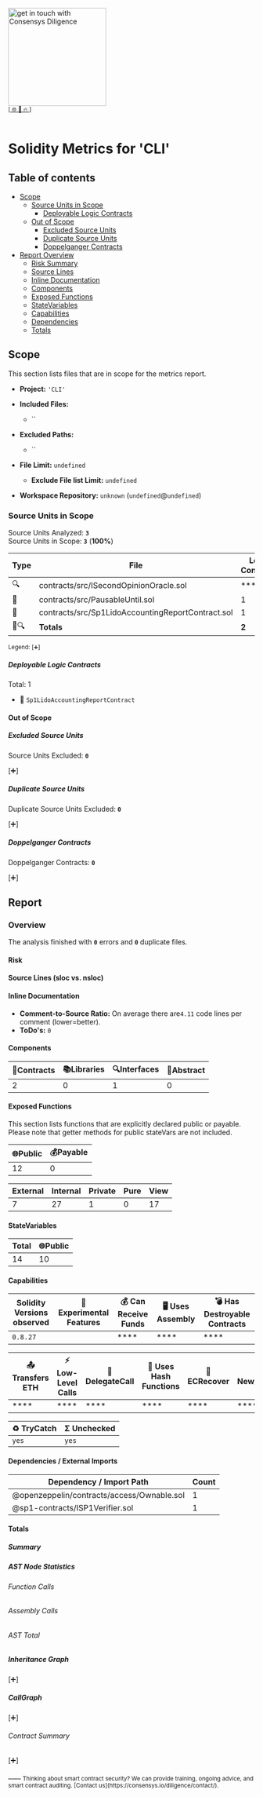 
[<img width="200" alt="get in touch with Consensys Diligence" src="https://user-images.githubusercontent.com/2865694/56826101-91dcf380-685b-11e9-937c-af49c2510aa0.png">](https://consensys.io/diligence)<br/>
<sup>
[[  🌐  ](https://consensys.io/diligence)  [  📩  ](mailto:diligence@consensys.net)  [  🔥  ](https://consensys.io/diligence/tools/)]
</sup><br/><br/>



# Solidity Metrics for 'CLI'

## Table of contents

- [Scope](#t-scope)
    - [Source Units in Scope](#t-source-Units-in-Scope)
        - [Deployable Logic Contracts](#t-deployable-contracts)
    - [Out of Scope](#t-out-of-scope)
        - [Excluded Source Units](#t-out-of-scope-excluded-source-units)
        - [Duplicate Source Units](#t-out-of-scope-duplicate-source-units)
        - [Doppelganger Contracts](#t-out-of-scope-doppelganger-contracts)
- [Report Overview](#t-report)
    - [Risk Summary](#t-risk)
    - [Source Lines](#t-source-lines)
    - [Inline Documentation](#t-inline-documentation)
    - [Components](#t-components)
    - [Exposed Functions](#t-exposed-functions)
    - [StateVariables](#t-statevariables)
    - [Capabilities](#t-capabilities)
    - [Dependencies](#t-package-imports)
    - [Totals](#t-totals)

## <span id=t-scope>Scope</span>

This section lists files that are in scope for the metrics report. 

- **Project:** `'CLI'`
- **Included Files:** 
    - ``
- **Excluded Paths:** 
    - ``
- **File Limit:** `undefined`
    - **Exclude File list Limit:** `undefined`

- **Workspace Repository:** `unknown` (`undefined`@`undefined`)

### <span id=t-source-Units-in-Scope>Source Units in Scope</span>

Source Units Analyzed: **`3`**<br>
Source Units in Scope: **`3`** (**100%**)

| Type | File   | Logic Contracts | Interfaces | Lines | nLines | nSLOC | Comment Lines | Complex. Score | Capabilities |
| ---- | ------ | --------------- | ---------- | ----- | ------ | ----- | ------------- | -------------- | ------------ | 
| 🔍 | contracts/src/ISecondOpinionOracle.sol | **** | 1 | 16 | 6 | 3 | 2 | 3 | **** |
| 📝 | contracts/src/PausableUntil.sol | 1 | **** | 102 | 102 | 72 | 14 | 32 | **** |
| 📝 | contracts/src/Sp1LidoAccountingReportContract.sol | 1 | **** | 391 | 372 | 245 | 69 | 119 | **<abbr title='TryCatch Blocks'>♻️</abbr><abbr title='Unchecked Blocks'>Σ</abbr>** |
| 📝🔍 | **Totals** | **2** | **1** | **509**  | **480** | **320** | **85** | **154** | **<abbr title='TryCatch Blocks'>♻️</abbr><abbr title='Unchecked Blocks'>Σ</abbr>** |

<sub>
Legend: <a onclick="toggleVisibility('table-legend', this)">[➕]</a>
<div id="table-legend" style="display:none">

<ul>
<li> <b>Lines</b>: total lines of the source unit </li>
<li> <b>nLines</b>: normalized lines of the source unit (e.g. normalizes functions spanning multiple lines) </li>
<li> <b>nSLOC</b>: normalized source lines of code (only source-code lines; no comments, no blank lines) </li>
<li> <b>Comment Lines</b>: lines containing single or block comments </li>
<li> <b>Complexity Score</b>: a custom complexity score derived from code statements that are known to introduce code complexity (branches, loops, calls, external interfaces, ...) </li>
</ul>

</div>
</sub>


##### <span id=t-deployable-contracts>Deployable Logic Contracts</span>
Total: 1
* 📝 `Sp1LidoAccountingReportContract`



#### <span id=t-out-of-scope>Out of Scope</span>

##### <span id=t-out-of-scope-excluded-source-units>Excluded Source Units</span>

Source Units Excluded: **`0`**

<a onclick="toggleVisibility('excluded-files', this)">[➕]</a>
<div id="excluded-files" style="display:none">
| File   |
| ------ |
| None |

</div>


##### <span id=t-out-of-scope-duplicate-source-units>Duplicate Source Units</span>

Duplicate Source Units Excluded: **`0`** 

<a onclick="toggleVisibility('duplicate-files', this)">[➕]</a>
<div id="duplicate-files" style="display:none">
| File   |
| ------ |
| None |

</div>

##### <span id=t-out-of-scope-doppelganger-contracts>Doppelganger Contracts</span>

Doppelganger Contracts: **`0`** 

<a onclick="toggleVisibility('doppelganger-contracts', this)">[➕]</a>
<div id="doppelganger-contracts" style="display:none">
| File   | Contract | Doppelganger | 
| ------ | -------- | ------------ |


</div>


## <span id=t-report>Report</span>

### Overview

The analysis finished with **`0`** errors and **`0`** duplicate files.





#### <span id=t-risk>Risk</span>

<div class="wrapper" style="max-width: 512px; margin: auto">
			<canvas id="chart-risk-summary"></canvas>
</div>

#### <span id=t-source-lines>Source Lines (sloc vs. nsloc)</span>

<div class="wrapper" style="max-width: 512px; margin: auto">
    <canvas id="chart-nsloc-total"></canvas>
</div>

#### <span id=t-inline-documentation>Inline Documentation</span>

- **Comment-to-Source Ratio:** On average there are`4.11` code lines per comment (lower=better).
- **ToDo's:** `0` 

#### <span id=t-components>Components</span>

| 📝Contracts   | 📚Libraries | 🔍Interfaces | 🎨Abstract |
| ------------- | ----------- | ------------ | ---------- |
| 2 | 0  | 1  | 0 |

#### <span id=t-exposed-functions>Exposed Functions</span>

This section lists functions that are explicitly declared public or payable. Please note that getter methods for public stateVars are not included.  

| 🌐Public   | 💰Payable |
| ---------- | --------- |
| 12 | 0  | 

| External   | Internal | Private | Pure | View |
| ---------- | -------- | ------- | ---- | ---- |
| 7 | 27  | 1 | 0 | 17 |

#### <span id=t-statevariables>StateVariables</span>

| Total      | 🌐Public  |
| ---------- | --------- |
| 14  | 10 |

#### <span id=t-capabilities>Capabilities</span>

| Solidity Versions observed | 🧪 Experimental Features | 💰 Can Receive Funds | 🖥 Uses Assembly | 💣 Has Destroyable Contracts | 
| -------------------------- | ------------------------ | -------------------- | ---------------- | ---------------------------- |
| `0.8.27` |  | **** | **** | **** | 

| 📤 Transfers ETH | ⚡ Low-Level Calls | 👥 DelegateCall | 🧮 Uses Hash Functions | 🔖 ECRecover | 🌀 New/Create/Create2 |
| ---------------- | ----------------- | --------------- | ---------------------- | ------------ | --------------------- |
| **** | **** | **** | **** | **** | **** | 

| ♻️ TryCatch | Σ Unchecked |
| ---------- | ----------- |
| `yes` | `yes` |

#### <span id=t-package-imports>Dependencies / External Imports</span>

| Dependency / Import Path | Count  | 
| ------------------------ | ------ |
| @openzeppelin/contracts/access/Ownable.sol | 1 |
| @sp1-contracts/ISP1Verifier.sol | 1 |

#### <span id=t-totals>Totals</span>

##### Summary

<div class="wrapper" style="max-width: 90%; margin: auto">
    <canvas id="chart-num-bar"></canvas>
</div>

##### AST Node Statistics

###### Function Calls

<div class="wrapper" style="max-width: 90%; margin: auto">
    <canvas id="chart-num-bar-ast-funccalls"></canvas>
</div>

###### Assembly Calls

<div class="wrapper" style="max-width: 90%; margin: auto">
    <canvas id="chart-num-bar-ast-asmcalls"></canvas>
</div>

###### AST Total

<div class="wrapper" style="max-width: 90%; margin: auto">
    <canvas id="chart-num-bar-ast"></canvas>
</div>

##### Inheritance Graph

<a onclick="toggleVisibility('surya-inherit', this)">[➕]</a>
<div id="surya-inherit" style="display:none">
<div class="wrapper" style="max-width: 512px; margin: auto">
    <div id="surya-inheritance" style="text-align: center;"></div> 
</div>
</div>

##### CallGraph

<a onclick="toggleVisibility('surya-call', this)">[➕]</a>
<div id="surya-call" style="display:none">
<div class="wrapper" style="max-width: 512px; margin: auto">
    <div id="surya-callgraph" style="text-align: center;"></div>
</div>
</div>

###### Contract Summary

<a onclick="toggleVisibility('surya-mdreport', this)">[➕]</a>
<div id="surya-mdreport" style="display:none">
 Sūrya's Description Report

 Files Description Table


|  File Name  |  SHA-1 Hash  |
|-------------|--------------|
| contracts/src/ISecondOpinionOracle.sol | aae4a41a136aa0bae4c90f868431f5863f86ddad |
| contracts/src/PausableUntil.sol | f384a4a37d3c1cd3311fce52acb734d3515df644 |
| contracts/src/Sp1LidoAccountingReportContract.sol | ca40f4304330c119c9a8021838a95d90dddacaca |


 Contracts Description Table


|  Contract  |         Type        |       Bases      |                  |                 |
|:----------:|:-------------------:|:----------------:|:----------------:|:---------------:|
|     └      |  **Function Name**  |  **Visibility**  |  **Mutability**  |  **Modifiers**  |
||||||
| **SecondOpinionOracle** | Interface |  |||
| └ | getReport | External ❗️ |   |NO❗️ |
||||||
| **PausableUntil** | Implementation |  |||
| └ | _checkPaused | Internal 🔒 |   | |
| └ | _checkResumed | Internal 🔒 |   | |
| └ | isPaused | Public ❗️ |   |NO❗️ |
| └ | getResumeSinceTimestamp | External ❗️ |   |NO❗️ |
| └ | _resume | Internal 🔒 | 🛑  | |
| └ | _pauseFor | Internal 🔒 | 🛑  | |
| └ | _pauseUntil | Internal 🔒 | 🛑  | |
| └ | _setPausedState | Internal 🔒 | 🛑  | |
||||||
| **Sp1LidoAccountingReportContract** | Implementation | SecondOpinionOracle, Ownable, PausableUntil |||
| └ | <Constructor> | Public ❗️ | 🛑  | Ownable |
| └ | getReport | External ❗️ |   |NO❗️ |
| └ | getLatestLidoValidatorStateSlot | Public ❗️ |   |NO❗️ |
| └ | getLidoValidatorStateHash | Public ❗️ |   |NO❗️ |
| └ | getBeaconBlockHash | Public ❗️ |   |NO❗️ |
| └ | submitReportData | Public ❗️ | 🛑  | whenResumed |
| └ | setPauser | External ❗️ | 🛑  | onlyOwner |
| └ | pauseFor | External ❗️ | 🛑  |NO❗️ |
| └ | pauseUntil | External ❗️ | 🛑  |NO❗️ |
| └ | resume | External ❗️ | 🛑  | onlyOwner |
| └ | _verify_reference_and_bc_slot | Internal 🔒 |   | |
| └ | _verify_public_values | Internal 🔒 |   | |
| └ | _getExpectedWithdrawalCredentials | Internal 🔒 |   | |
| └ | _findBeaconBlockHash | Internal 🔒 |   | |
| └ | _blockExists | Internal 🔒 |   | |
| └ | _getBeaconBlockHashForTimestamp | Internal 🔒 |   | |
| └ | _require_for_refslot | Private 🔐 |   | |
| └ | _slotToTimestamp | Internal 🔒 |   | |
| └ | _recordReport | Internal 🔒 | 🛑  | |
| └ | _recordLidoValidatorStateHash | Internal 🔒 | 🛑  | |


 Legend

|  Symbol  |  Meaning  |
|:--------:|-----------|
|    🛑    | Function can modify state |
|    💵    | Function is payable |
 

</div>
____
<sub>
Thinking about smart contract security? We can provide training, ongoing advice, and smart contract auditing. [Contact us](https://consensys.io/diligence/contact/).
</sub>


